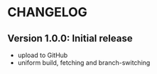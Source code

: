 # CHANGELOG

## Version 1.0.0: Initial release

- upload to GitHub
- uniform build, fetching and branch-switching
